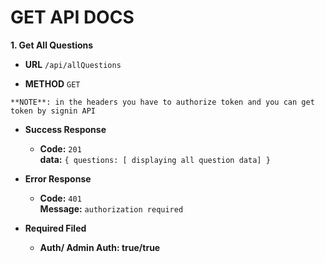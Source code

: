# GET API DOCS
**1. Get All Questions**
* **URL**
    `/api/allQuestions`

* **METHOD**
    `GET`

`**NOTE**: in the headers you have to authorize token and you can get token by signin API `


* **Success Response**<br />
    * **Code:** `201` <br />
      **data:** `{ questions: [ displaying all question data] }`

* **Error Response**
    * **Code:** `401` <br />
      **Message:** `authorization required` <br />

* **Required Filed**
    * **Auth/ Admin Auth: true/true**